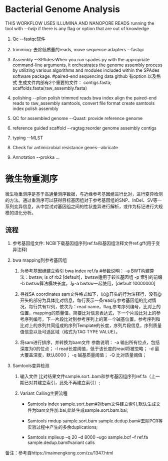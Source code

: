 # Bacterial Genome Analysis
THIS WORKFLOW USES ILLUMINA AND NANOPORE READS
running the tool with  *--help* if there is any flag or option that are out of knowledge

1. Qc --fastqc软件
2. trimming: 去除低质量的reads, move sequence adapters --fastqc
3. Assembly --SPAdes:When you run spades.py with the appropriate command-line arguments, it orchestrates the genome assembly process by utilizing various algorithms and modules included within the SPAdes software package.
#paired-end sequencing data
github 有option 以及格式
生成文件内部有2个重要的文件： contigs.fasta; scaffolds.fasta(raw_assembly.fasta)

4. polishing --pilon
polish trimmed reads
bwa index
align the paired-end reads to raw_assembly
samtools, convert file format
create samtools index
polish assembly
5. QC for assembled genome --Quast: provide reference genome 
6. reference guided scaffold --ragtag:reorder genome assembly contigs
7. typing --MLST
8. Check for antimicrobial resistance genes--abricate
9. Annotation --prokka
...
 
# 微生物重测序
微生物重测序是基于高通量测序数据，与近缘参考基因组进行比对，进行变异检测的方法。通过重测序可以获得目标基因组对于参考基因组的SNP、InDel、SV等一系列变异信息，从中尝试对基因组之间的性状差异进行解析，或作为标记进行大规模的进化分析。
## 流程
1. 参考基因组文件: NCBI下载基因组序列ref.fa和基因组注释文件ref.gff(用于变异注释)
2. bwa mapping到参考基因组
    1) 为参考基因组建立索引
bwa index ref.fa #参数说明：
-a BWT构建算法：bwtsw, is of rb2 [default]，bwtsw适用于较长基因组
-p 索引的前缀
-b bwtsw算法模块长度，与-a bwtsw一起使用，[default 10000000]

    2) 寻找SA coordinates
sam文件格式如下，以@开头的行为注释行，没有@开头的部分为具体比对信息，每行表示一条read与参考基因组的比对情况，每行共有12列，依次为：read name，flag,参考序列编号，比对上的位置，mapping的质量值，简要比对信息表达式，下一个片段比对上的参考序列编号，下一片段比对到参考序列上的第一个碱基位置，参考序列和比对上的序列共同组成的序列Template的长度，序列片段信息，序列质量值信息以及可选区域（格式为TAG TYPE VALUE）。
    3) 将sam进行排序，并转换为bam文件
参数说明：
-a 输出所有位点，包括深度为0的位点；
-l read长度阈值，低于该长度的read将被忽略；
-d 最大覆盖深度，默认8000；
-q 碱基质量阈值；
-Q 比对质量阈值；

3. Samtools变异检测
    1) 输入文件
比对结果文件sample.sort..bam和参考基因组序列ref.fa（上一期已对其建立索引，此处不再建立索引）;

    2) Variant Calling主要流程
        - Samtools index sample.sort.bam#对bam文件建立索引,默认生成文件为bam文件加.bai,此处生成sample.sort.bam.bai;

        - Samtools rmdup sample.sort.bam sample.dedup.bam#去除PCR等实验过程中产生的多余duplications;

        - Samtools mpileup –q 20 –d 8000 –ugo sample.bcf –f ref.fa sample.dedup.bam#variant calls

备注：参考自https://maimengkong.com/zu/1347.html






